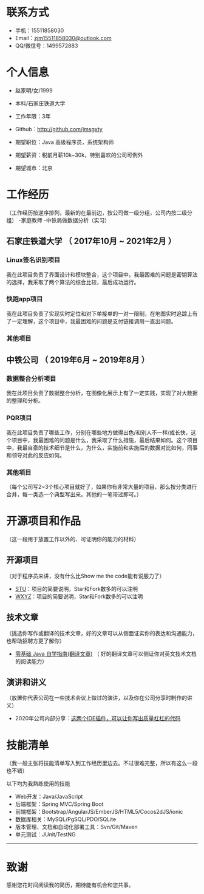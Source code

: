 # 联系方式

- 手机：15511858030
- Email：zjm15511858030@outlook.com 
- QQ/微信号：1499572883

# 个人信息

 - 赵家明/女/1999
 - 本科/石家庄铁道大学
 - 工作年限：3年
 - Github：http://github.com/jmsgxty 

 - 期望职位：Java 高级程序员，系统架构师
 - 期望薪资：税前月薪10k~30k，特别喜欢的公司可例外
 - 期望城市：北京


# 工作经历
（工作经历按逆序排列，最新的在最前边，按公司做一级分组，公司内按二级分组）
-家庭教师
-中铁局做数据分析（实习）

## 石家庄铁道大学 （ 2017年10月 ~ 2021年2月 ）

### Linux签名识别项目 
我在此项目负责了界面设计和模块整合，这个项目中，我最困难的问题是密钥算法的选择，我采取了两个算法的综合比较，最后成功运行。

### 快跑app项目 
我在此项目负责了实现实时定位和对下单接单的一对一限制，在地图实时追踪上有了一定理解，这个项目中，我最困难的问题是支付链接调用一直出问题。


### 其他项目

  
## 中铁公司 （ 2019年6月 ~ 2019年8月 ）

### 数据整合分析项目 
我在此项目负责了数据整合分析，在图像化展示上有了一定实践，实现了对大数据的整理和分析。


### PQR项目 
我在此项目负责了哪些工作，分别在哪些地方做得出色/和别人不一样/成长快，这个项目中，我最困难的问题是什么，我采取了什么措施，最后结果如何。这个项目中，我最自豪的技术细节是什么，为什么，实施前和实施后的数据对比如何，同事和领导对此的反应如何。


### 其他项目

（每个公司写2~3个核心项目就好了，如果你有非常大量的项目，那么按分类进行合并，每一类选一个典型写出来。其他的一笔带过即可。）
  
  
# 开源项目和作品
（这一段用于放置工作以外的、可证明你的能力的材料）

## 开源项目
（对于程序员来讲，没有什么比Show me the code能有说服力了）

  - [STU](https://github.com/qinggee/itwanger.github.io)：项目的简要说明，Star和Fork数多的可以注明
  - [WXYZ](http://github.com/yourname/projectname)：项目的简要说明，Star和Fork数多的可以注明

## 技术文章
（挑选你写作或翻译的技术文章，好的文章可以从侧面证实你的表达和沟通能力，也帮助招聘方更了解你）

- [零基础 Java 自学指南(翻译文章)](https://blog.csdn.net/qing_gee/article/details/104774776) （ 好的翻译文章可以侧证你对英文技术文档的阅读能力）

## 演讲和讲义
（放置你代表公司在一些技术会议上做过的演讲，以及你在公司分享时制作的讲义）

  - 2020年公司内部分享：[这两个IDE插件，可以让你写出质量杠杠的代码](https://blog.csdn.net/qing_gee/article/details/103831517)
    
    
# 技能清单
（我一般主张将技能清单写入到工作经历里边去。不过很难完整，所以有这么一段也不错）

以下均为我熟练使用的技能

- Web开发：Java/JavaScript
- 后端框架：Spring MVC/Spring Boot
- 前端框架：Bootstrap/AngularJS/EmberJS/HTML5/Cocos2dJS/ionic
- 数据库相关：MySQL/PgSQL/PDO/SQLite
- 版本管理、文档和自动化部署工具：Svn/Git/Maven
- 单元测试：JUnit/TestNG
      
---      
# 致谢
感谢您花时间阅读我的简历，期待能有机会和您共事。
